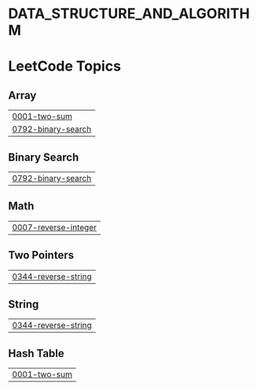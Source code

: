 # DATA_STRUCTURE_AND_ALGORITHM
<!---LeetCode Topics Start-->
# LeetCode Topics
## Array
|  |
| ------- |
| [0001-two-sum](https://github.com/dukarevaishnavi/DATA_STRUCTURE_AND_ALGORITHM/tree/master/0001-two-sum) |
| [0792-binary-search](https://github.com/dukarevaishnavi/DATA_STRUCTURE_AND_ALGORITHM/tree/master/0792-binary-search) |
## Binary Search
|  |
| ------- |
| [0792-binary-search](https://github.com/dukarevaishnavi/DATA_STRUCTURE_AND_ALGORITHM/tree/master/0792-binary-search) |
## Math
|  |
| ------- |
| [0007-reverse-integer](https://github.com/dukarevaishnavi/DATA_STRUCTURE_AND_ALGORITHM/tree/master/0007-reverse-integer) |
## Two Pointers
|  |
| ------- |
| [0344-reverse-string](https://github.com/dukarevaishnavi/DATA_STRUCTURE_AND_ALGORITHM/tree/master/0344-reverse-string) |
## String
|  |
| ------- |
| [0344-reverse-string](https://github.com/dukarevaishnavi/DATA_STRUCTURE_AND_ALGORITHM/tree/master/0344-reverse-string) |
## Hash Table
|  |
| ------- |
| [0001-two-sum](https://github.com/dukarevaishnavi/DATA_STRUCTURE_AND_ALGORITHM/tree/master/0001-two-sum) |
<!---LeetCode Topics End-->